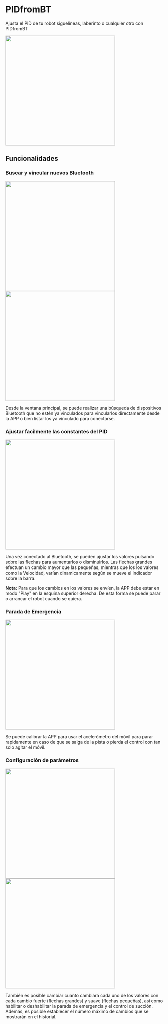 # PIDfromBT
Ajusta el PID de tu robot siguelíneas, laberinto o cualquier otro con PIDfromBT

<img src="/app/src/main/res/drawable-xxxhdpi/on_boarding_03_screenshot_list.png" width="350">

## Funcionalidades
### Buscar y vincular nuevos Bluetooth
<img src="/app/src/main/res/drawable-xxxhdpi/on_boarding_01_screenshot_search.png" width="350"><img src="/app/src/main/res/drawable-xxxhdpi/on_boarding_02_screenshot_pair.png" width="350">

Desde la ventana principal, se puede realizar una búsqueda de dispositivos Bluetooth que no estén ya vinculados para vincularlos directamente desde la APP o bien listar los ya vinculado para conectarse.

### Ajustar facilmente las constantes del PID
<img src="/app/src/main/res/drawable-xxxhdpi/on_boarding_05_screenshot_tune.png" width="350">

Una vez conectado al Bluetooth, se pueden ajustar los valores pulsando sobre las flechas para aumentarlos o disminuirlos. Las flechas grandes efectuan un cambio mayor que las pequeñas, mientras que los los valores como la Velocidad, varían dinamicamente según se mueve el indicador sobre la barra.

**Nota:** Para que los cambios en los valores se envíen, la APP debe estar en modo "Play" en la esquina superior derecha. De esta forma se puede parar o arrancar el robot cuando se quiera.

### Parada de Emergencia
<img src="/app/src/main/res/drawable-xxxhdpi/on_boarding_09_screenshot_shake.png" width="350">

Se puede calibrar la APP para usar el acelerómetro del móvil para parar rapidamente en caso de que se salga de la pista o pierda el control con tan solo agitar el móvil.

### Configuración de parámetros
<img src="/app/src/main/res/drawable-xxxhdpi/on_boarding_10_screenshot_settings_01.png" width="350"><img src="/app/src/main/res/drawable-xxxhdpi/on_boarding_11_screenshot_settings_02.png" width="350">

También es posible cambiar cuanto cambiará cada uno de los valores con cada cambio fuerte (flechas grandes) y suave (flechas pequeñas), así como habilitar o deshabilitar la parada de emergencia y el control de succión.
Además, es posible establecer el número máximo de cambios que se mostrarán en el historial.
